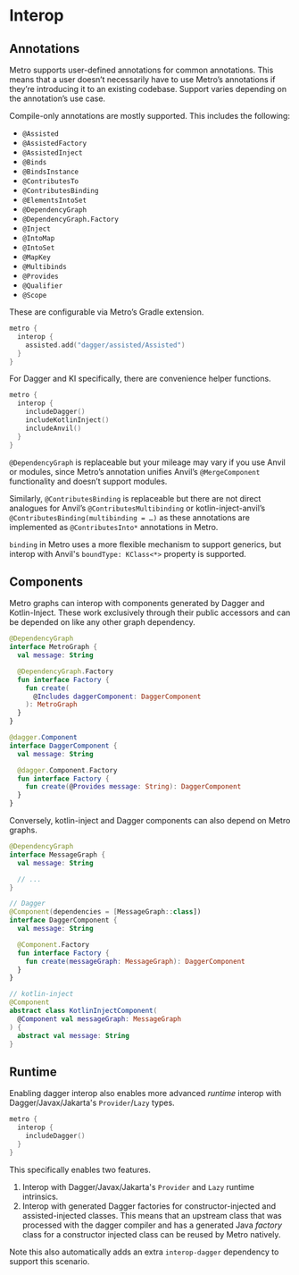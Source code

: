 # Interop

## Annotations

Metro supports user-defined annotations for common annotations. This means that a user doesn’t necessarily have to use Metro’s annotations if they’re introducing it to an existing codebase. Support varies depending on the annotation’s use case.

Compile-only annotations are mostly supported. This includes the following:

* `@Assisted`
* `@AssistedFactory`
* `@AssistedInject`
* `@Binds`
* `@BindsInstance`
* `@ContributesTo`
* `@ContributesBinding`
* `@ElementsIntoSet`
* `@DependencyGraph`
* `@DependencyGraph.Factory`
* `@Inject`
* `@IntoMap`
* `@IntoSet`
* `@MapKey`
* `@Multibinds`
* `@Provides`
* `@Qualifier`
* `@Scope`

These are configurable via Metro’s Gradle extension.

```kotlin
metro {
  interop {
    assisted.add("dagger/assisted/Assisted")
  }
}
```

For Dagger and KI specifically, there are convenience helper functions.

```kotlin
metro {
  interop {
    includeDagger()
    includeKotlinInject()
    includeAnvil()
  }
}
```

`@DependencyGraph` is replaceable but your mileage may vary if you use Anvil or modules, since Metro’s annotation unifies Anvil’s `@MergeComponent` functionality and doesn’t support modules.

Similarly, `@ContributesBinding` is replaceable but there are not direct analogues for Anvil’s `@ContributesMultibinding` or kotlin-inject-anvil’s `@ContributesBinding(multibinding = …)` as these annotations are implemented as `@ContributesInto*` annotations in Metro.

`binding` in Metro uses a more flexible mechanism to support generics, but interop with Anvil's `boundType: KClass<*>` property is supported.

## Components

Metro graphs can interop with components generated by Dagger and Kotlin-Inject. These work exclusively through their public accessors and can be depended on like any other graph dependency.

```kotlin
@DependencyGraph
interface MetroGraph {
  val message: String

  @DependencyGraph.Factory
  fun interface Factory {
    fun create(
      @Includes daggerComponent: DaggerComponent
    ): MetroGraph
  }
}

@dagger.Component
interface DaggerComponent {
  val message: String

  @dagger.Component.Factory
  fun interface Factory {
    fun create(@Provides message: String): DaggerComponent
  }
}
```

Conversely, kotlin-inject and Dagger components can also depend on Metro graphs.

```kotlin
@DependencyGraph
interface MessageGraph {
  val message: String

  // ...
}

// Dagger
@Component(dependencies = [MessageGraph::class])
interface DaggerComponent {
  val message: String

  @Component.Factory
  fun interface Factory {
    fun create(messageGraph: MessageGraph): DaggerComponent
  }
}

// kotlin-inject
@Component
abstract class KotlinInjectComponent(
  @Component val messageGraph: MessageGraph
) {
  abstract val message: String
}
```

## Runtime

Enabling dagger interop also enables more advanced _runtime_ interop with Dagger/Javax/Jakarta's `Provider`/`Lazy` types.

```kotlin
metro {
  interop {
    includeDagger()
  }
}
```

This specifically enables two features.

1. Interop with Dagger/Javax/Jakarta's `Provider` and `Lazy` runtime intrinsics.
2. Interop with generated Dagger factories for constructor-injected and assisted-injected classes. This means that an upstream class that was processed with the dagger compiler and has a generated Java _factory_ class for a constructor injected class can be reused by Metro natively.

Note this also automatically adds an extra `interop-dagger` dependency to support this scenario.
